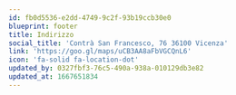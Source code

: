```yaml
---
id: fb0d5536-e2dd-4749-9c2f-93b19ccb30e0
blueprint: footer
title: Indirizzo
social_title: 'Contrà San Francesco, 76 36100 Vicenza'
link: 'https://goo.gl/maps/uCB3AA8aFbVGCQnL6'
icon: 'fa-solid fa-location-dot'
updated_by: 0327fbf3-76c5-490a-938a-010129db3e82
updated_at: 1667651834
---
```

